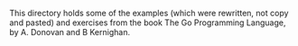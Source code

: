 
This directory holds some of the examples (which were rewritten, not copy and pasted)
and exercises from the book The Go Programming Language, by A. Donovan and B Kernighan.
